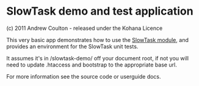 # SlowTask demo and test application
(c) 2011 Andrew Coulton - released under the Kohana Licence

This very basic app demonstrates how to use the 
[SlowTask module](https://github.com/acoulton/slowtask), and provides an 
environment for the SlowTask unit tests.

It assumes it's in /slowtask-demo/ off your document root, if not you will need
to update .htaccess and bootstrap to the appropriate base url.

For more information see the source code or userguide docs.
